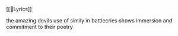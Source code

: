 [[🌰Lyrics]]

the amazing devils use of simily in battlecries shows immersion and commitment to their poetry